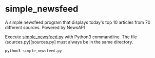 # simple_newsfeed
A simple newsfeed program that displays today's top 10 articles from 70 different sources. Powered by NewsAPI

Execute [simple_newsfeed.py](simple_newsfeed.py) with Python3 commandline. The file (sources.py)[sources.py]  must always be in the same directory.

```python3 simple_newsfeed.py```
